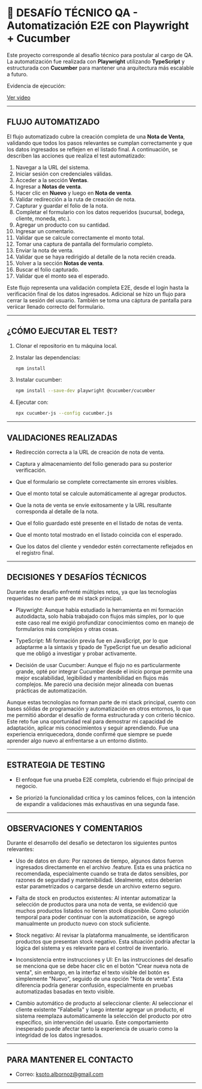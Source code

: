 # 🚀 DESAFÍO TÉCNICO QA - Automatización E2E con Playwright + Cucumber

Este proyecto corresponde al desafío técnico para postular al cargo de QA. La automatización fue realizada con **Playwright** utilizando **TypeScript** y estructurada con **Cucumber** para mantener una arquitectura más escalable a futuro.

Evidencia de ejecución:

[Ver video](https://www.loom.com/share/7d388343d10d4314b97ecce15ad846c8?sid=708a9c45-aa93-4f9f-af64-5c33079cd922)


---

## FLUJO AUTOMATIZADO

El flujo automatizado cubre la creación completa de una **Nota de Venta**, validando que todos los pasos relevantes se cumplan correctamente y que los datos ingresados se reflejen en el listado final. A continuación, se describen las acciones que realiza el test automatizado:

1. Navegar a la URL del sistema.
2. Iniciar sesión con credenciales válidas.
3. Acceder a la sección **Ventas**.
4. Ingresar a **Notas de venta**.
5. Hacer clic en **Nuevo** y luego en **Nota de venta**.
6. Validar redirección a la ruta de creación de nota.
7. Capturar y guardar el folio de la nota.
8. Completar el formulario con los datos requeridos (sucursal, bodega, cliente, moneda, etc.).
9. Agregar un producto con su cantidad.
10. Ingresar un comentario.
11. Validar que se calcule correctamente el monto total.
12. Tomar una captura de pantalla del formulario completo.
13. Enviar la nota de venta.
14. Validar que se haya redirigido al detalle de la nota recién creada.
15. Volver a la sección **Notas de venta**.
16. Buscar el folio capturado.
17. Validar que el monto sea el esperado.

Este flujo representa una validación completa E2E, desde el login hasta la verificación final de los datos ingresados.
Adicional se hizo un flujo para cerrar la sesión del usuario.
También se toma una cáptura de pantalla para veriicar llenado correcto del formulario.

---

## ¿CÓMO EJECUTAR EL TEST?

1. Clonar el repositorio en tu máquina local.
2. Instalar las dependencias:

   ```bash
   npm install
   

3. Instalar cucumber:

   ```bash
   npm install --save-dev playwright @cucumber/cucumber

4. Ejecutar con:

   ```bash
   npx cucumber-js --config cucumber.js

---

## VALIDACIONES REALIZADAS

-  Redirección correcta a la URL de creación de nota de venta.
  
-  Captura y almacenamiento del folio generado para su posterior verificación.
  
-  Que el formulario se complete correctamente sin errores visibles.
  
-  Que el monto total se calcule automáticamente al agregar productos.

-  Que la nota de venta se envíe exitosamente y la URL resultante corresponda al detalle de la nota.

-  Que el folio guardado esté presente en el listado de notas de venta.

-  Que el monto total mostrado en el listado coincida con el esperado.

-  Que los datos del cliente y vendedor estén correctamente reflejados en el registro final.

---

## DECISIONES Y DESAFÍOS TÉCNICOS

Durante este desafío enfrenté múltiples retos, ya que las tecnologías requeridas no eran parte de mi stack principal.

- Playwright: Aunque había estudiado la herramienta en mi formación autodidacta, solo había trabajado con flujos más simples, por lo que este caso real me exigió profundizar conocimientos como en manejo de formularios más complejos y otras cosas.

- TypeScript: Mi formación previa fue en JavaScript, por lo que adaptarme a la sintaxis y tipado de TypeScript fue un desafío adicional que me obligó a investigar y probar activamente.

- Decisión de usar Cucumber: Aunque el flujo no es particularmente grande, opté por integrar Cucumber desde el inicio porque permite una mejor escalabilidad, legibilidad y mantenibilidad en flujos más complejos. Me pareció una decisión mejor alineada con buenas prácticas de automatización.

Aunque estas tecnologías no forman parte de mi stack principal, cuento con bases sólidas de programación y automatización en otros entornos, lo que me permitió abordar el desafío de forma estructurada y con criterio técnico. Este reto fue una oportunidad real para demostrar mi capacidad de adaptación, aplicar mis conocimientos y seguir aprendiendo. Fue una experiencia enriquecedora, donde confirmé que siempre se puede aprender algo nuevo al enfrentarse a un entorno distinto.

---

## ESTRATEGIA DE TESTING

- El enfoque fue una prueba E2E completa, cubriendo el flujo principal de negocio.

- Se priorizó la funcionalidad crítica y los caminos felices, con la intención de expandir a validaciones más exhaustivas en una segunda fase.

---

## OBSERVACIONES Y COMENTARIOS

Durante el desarrollo del desafío se detectaron los siguientes puntos relevantes:

- Uso de datos en duro: Por razones de tiempo, algunos datos fueron ingresados directamente en el archivo .feature. Esta es una práctica no recomendada, especialmente cuando se trata de datos sensibles, por razones de seguridad y mantenibilidad. Idealmente, estos deberían estar parametrizados o cargarse desde un archivo externo seguro.

- Falta de stock en productos existentes: Al intentar automatizar la selección de productos para una nota de venta, se evidenció que muchos productos listados no tienen stock disponible. Como solución temporal para poder continuar con la automatización, se agregó manualmente un producto nuevo con stock suficiente.

- Stock negativo: Al revisar la plataforma manualmente, se identificaron productos que presentan stock negativo. Esta situación podría afectar la lógica del sistema y es relevante para el control de inventario.

- Inconsistencia entre instrucciones y UI: En las instrucciones del desafío se menciona que se debe hacer clic en el botón "Crear nueva nota de venta", sin embargo, en la interfaz el texto visible del botón es simplemente "Nuevo", seguido de una opción "Nota de venta". Esta diferencia podría generar confusión, especialmente en pruebas automatizadas basadas en texto visible.

- Cambio automático de producto al seleccionar cliente: Al seleccionar el cliente existente "Falabella" y luego intentar agregar un producto, el sistema reemplaza automáticamente la selección del producto por otro específico, sin intervención del usuario. Este comportamiento inesperado puede afectar tanto la experiencia de usuario como la integridad de los datos ingresados.

---

## PARA MANTENER EL CONTACTO

-  Correo: [ksoto.albornoz@gmail.com](ksoto.albornoz@gmail.com)

---